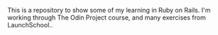 This is a repository to show some of my learning in Ruby on Rails.  I'm working through The Odin Project course, and many exercises from LaunchSchool..
